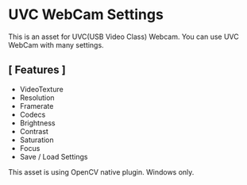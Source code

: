 # UVC WebCam Settings

This is an asset for UVC(USB Video Class) Webcam.
You can use UVC WebCam with many settings.

## [ Features ]
* VideoTexture<br>
* Resolution<br>
* Framerate<br>
* Codecs<br>
* Brightness<br>
* Contrast<br>
* Saturation<br>
* Focus<br>
* Save / Load Settings<br>

This asset is using OpenCV native plugin.
Windows only.